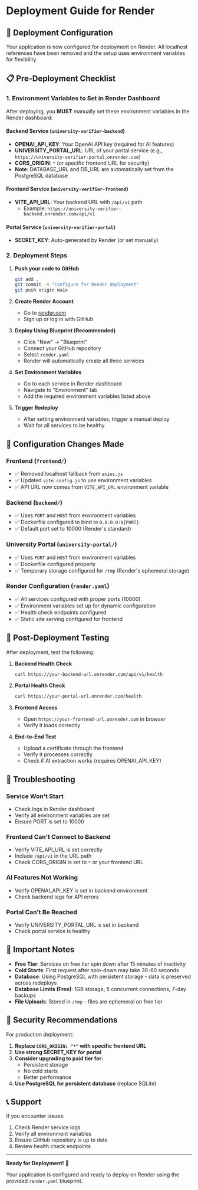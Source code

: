 # Deployment Guide for Render

## 🚀 Deployment Configuration

Your application is now configured for deployment on Render. All localhost references have been removed and the setup uses environment variables for flexibility.

## 📋 Pre-Deployment Checklist

### 1. Environment Variables to Set in Render Dashboard

After deploying, you **MUST** manually set these environment variables in the Render dashboard:

#### Backend Service (`university-verifier-backend`)
- **OPENAI_API_KEY**: Your OpenAI API key (required for AI features)
- **UNIVERSITY_PORTAL_URL**: URL of your portal service (e.g., `https://university-verifier-portal.onrender.com`)
- **CORS_ORIGIN**: `*` (or specific frontend URL for security)
- **Note**: DATABASE_URL and DB_URL are automatically set from the PostgreSQL database

#### Frontend Service (`university-verifier-frontend`)
- **VITE_API_URL**: Your backend URL with `/api/v1` path
  - Example: `https://university-verifier-backend.onrender.com/api/v1`

#### Portal Service (`university-verifier-portal`)
- **SECRET_KEY**: Auto-generated by Render (or set manually)

### 2. Deployment Steps

1. **Push your code to GitHub**
   ```bash
   git add .
   git commit -m "Configure for Render deployment"
   git push origin main
   ```

2. **Create Render Account**
   - Go to [render.com](https://render.com)
   - Sign up or log in with GitHub

3. **Deploy Using Blueprint (Recommended)**
   - Click "New" → "Blueprint"
   - Connect your GitHub repository
   - Select `render.yaml`
   - Render will automatically create all three services

4. **Set Environment Variables**
   - Go to each service in Render dashboard
   - Navigate to "Environment" tab
   - Add the required environment variables listed above

5. **Trigger Redeploy**
   - After setting environment variables, trigger a manual deploy
   - Wait for all services to be healthy

## 🔧 Configuration Changes Made

### Frontend (`frontend/`)
- ✅ Removed localhost fallback from `axios.js`
- ✅ Updated `vite.config.js` to use environment variables
- ✅ API URL now comes from `VITE_API_URL` environment variable

### Backend (`backend/`)
- ✅ Uses `PORT` and `HOST` from environment variables
- ✅ Dockerfile configured to bind to `0.0.0.0:${PORT}`
- ✅ Default port set to 10000 (Render's standard)

### University Portal (`university-portal/`)
- ✅ Uses `PORT` and `HOST` from environment variables
- ✅ Dockerfile configured properly
- ✅ Temporary storage configured for `/tmp` (Render's ephemeral storage)

### Render Configuration (`render.yaml`)
- ✅ All services configured with proper ports (10000)
- ✅ Environment variables set up for dynamic configuration
- ✅ Health check endpoints configured
- ✅ Static site serving configured for frontend

## 🎯 Post-Deployment Testing

After deployment, test the following:

1. **Backend Health Check**
   ```bash
   curl https://your-backend-url.onrender.com/api/v1/health
   ```

2. **Portal Health Check**
   ```bash
   curl https://your-portal-url.onrender.com/health
   ```

3. **Frontend Access**
   - Open `https://your-frontend-url.onrender.com` in browser
   - Verify it loads correctly

4. **End-to-End Test**
   - Upload a certificate through the frontend
   - Verify it processes correctly
   - Check if AI extraction works (requires OPENAI_API_KEY)

## 🐛 Troubleshooting

### Service Won't Start
- Check logs in Render dashboard
- Verify all environment variables are set
- Ensure PORT is set to 10000

### Frontend Can't Connect to Backend
- Verify VITE_API_URL is set correctly
- Include `/api/v1` in the URL path
- Check CORS_ORIGIN is set to `*` or your frontend URL

### AI Features Not Working
- Verify OPENAI_API_KEY is set in backend environment
- Check backend logs for API errors

### Portal Can't Be Reached
- Verify UNIVERSITY_PORTAL_URL is set in backend
- Check portal service is healthy

## 📝 Important Notes

- **Free Tier**: Services on free tier spin down after 15 minutes of inactivity
- **Cold Starts**: First request after spin-down may take 30-60 seconds
- **Database**: Using PostgreSQL with persistent storage - data is preserved across redeploys
- **Database Limits (Free)**: 1GB storage, 5 concurrent connections, 7-day backups
- **File Uploads**: Stored in `/tmp` - files are ephemeral on free tier

## 🔐 Security Recommendations

For production deployment:

1. **Replace `CORS_ORIGIN: "*"` with specific frontend URL**
2. **Use strong SECRET_KEY for portal**
3. **Consider upgrading to paid tier for:**
   - Persistent storage
   - No cold starts
   - Better performance
4. **Use PostgreSQL for persistent database** (replace SQLite)

## 📞 Support

If you encounter issues:
1. Check Render service logs
2. Verify all environment variables
3. Ensure GitHub repository is up to date
4. Review health check endpoints

---

**Ready for Deployment!** 🎉

Your application is configured and ready to deploy on Render using the provided `render.yaml` blueprint.
